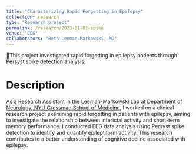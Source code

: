 ```yaml
---
title: "Characterizing Rapid Forgetting in Epilepsy"
collection: research
type: "Research project"
permalink: /research/2023-01-01-spike
venue: "EEG"
collaborators: "Beth Leeman-Markowski, MD"
---
```


📍This project investigated rapid forgetting in epilepsy patients through Persyst spike detection analysis.


Description
======
As a Research Assistant in the [Leeman-Markowski Lab](https://leemanlab.org/epilepsy-cognition) at [Department of Neurology, NYU Grossman School of Medicine](https://med.nyu.edu/departments-institutes/neurology/), I worked on a clinical research project examining rapid forgetting in patients with epilepsy, aiming to investigate the relationship between interictal activity and short-term memory performance. I conducted EEG data analysis using Persyst spike detection to identify and quantify epileptiform activity. This research contributes to a better understanding of cognitive decline associated with epilepsy.
